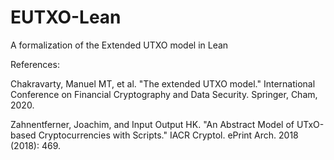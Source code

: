 # EUTXO-Lean
A formalization of the Extended UTXO model in Lean

References:

Chakravarty, Manuel MT, et al. "The extended UTXO model." International Conference on Financial Cryptography and Data Security. Springer, Cham, 2020.

Zahnentferner, Joachim, and Input Output HK. "An Abstract Model of UTxO-based Cryptocurrencies with Scripts." IACR Cryptol. ePrint Arch. 2018 (2018): 469.